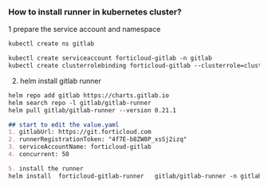 ### How to install runner in kubernetes cluster?

1 prepare the service account and namespace
```markdown
kubectl create ns gitlab

kubectl create serviceaccount forticloud-gitlab -n gitlab
kubectl create clusterrolebinding forticloud-gitlab --clusterrole=cluster-admin --serviceaccount=gitlab:forticloud-gitlab

```

2. helm install gitlab runner

```markdown
helm repo add gitlab https://charts.gitlab.io
helm search repo -l gitlab/gitlab-runner
helm pull gitlab/gitlab-runner --version 0.21.1

## start to edit the value.yaml
1. gitlabUrl: https://git.forticloud.com
2. runnerRegistrationToken: "4f7E-b8ZW8P_xsSj2izq"
3. serviceAccountName: forticloud-gitlab
4. concurrent: 50

5. install the runner
helm install  forticloud-gitlab-runner   gitlab/gitlab-runner -n gitlab -f values.yaml --version 0.21.1
```
